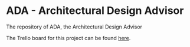 # ADA - Architectural Design Advisor
The repository of ADA, the Architectural Design Advisor

The Trello board for this project can be found [here](https://trello.com/invite/b/CHtfAIFN/d2ebc24144c32afd61693a4605d8c898/ada).
